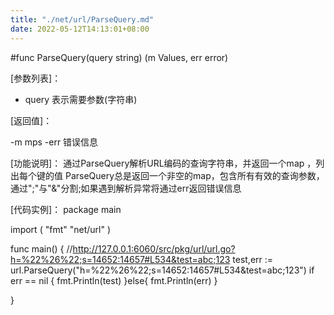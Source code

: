 ```yaml
---
title: "./net/url/ParseQuery.md"
date: 2022-05-12T14:13:01+08:00
---
```

#func ParseQuery(query string) (m Values, err error)

[参数列表]：

- query 表示需要参数(字符串) 

[返回值]：

-m mps
-err 错误信息

[功能说明]：
通过ParseQuery解析URL编码的查询字符串，并返回一个map ，列出每个键的值
ParseQuery总是返回一个非空的map，包含所有有效的查询参数，通过";"与"&"分割;如果遇到解析异常将通过err返回错误信息

[代码实例]：
  package main
  
  import (
    "fmt"
  	"net/url"
  )
  
  func main() {
  	//http://127.0.0.1:6060/src/pkg/url/url.go?h=%22%26%22;s=14652:14657#L534&test=abc;123
  	test,err := url.ParseQuery("h=%22%26%22;s=14652:14657#L534&test=abc;123")
  	if err == nil {
  		fmt.Println(test)
  	}else{
  		fmt.Println(err)
  	}
  
  }
